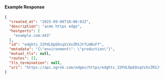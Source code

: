 <!-- Code generated for API Clients. DO NOT EDIT. -->

#### Example Response

```json
{
  "created_at": "2025-09-08T10:08:03Z",
  "description": "acme https edge",
  "hostports": [
    "example.com:443"
  ],
  "id": "edghts_32PdLDpE0sqVzXxZRSJtfLHBsFf",
  "metadata": "{\"environment\": \"production\"}",
  "mutual_tls": null,
  "routes": [],
  "tls_termination": null,
  "uri": "https://api.ngrok.com/edges/https/edghts_32PdLDpE0sqVzXxZRSJtfLHBsFf"
}
```
